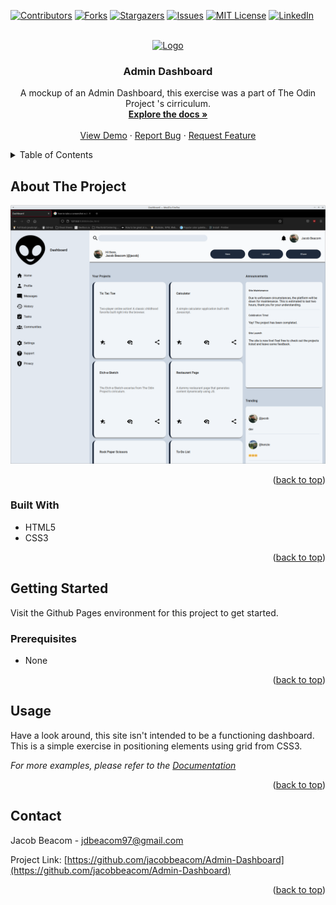 <!-- Improved compatibility of back to top link: See: https://github.com/othneildrew/Best-README-Template/pull/73 -->
<a name="readme-top"></a>
<!--
*** Thanks for checking out the Best-README-Template. If you have a suggestion
*** that would make this better, please fork the repo and create a pull request
*** or simply open an issue with the tag "enhancement".
*** Don't forget to give the project a star!
*** Thanks again! Now go create something AMAZING! :D
-->



<!-- PROJECT SHIELDS -->
<!--
*** I'm using markdown "reference style" links for readability.
*** Reference links are enclosed in brackets [ ] instead of parentheses ( ).
*** See the bottom of this document for the declaration of the reference variables
*** for contributors-url, forks-url, etc. This is an optional, concise syntax you may use.
*** https://www.markdownguide.org/basic-syntax/#reference-style-links
-->
[![Contributors][contributors-shield]][contributors-url]
[![Forks][forks-shield]][forks-url]
[![Stargazers][stars-shield]][stars-url]
[![Issues][issues-shield]][issues-url]
[![MIT License][license-shield]][license-url]
[![LinkedIn][linkedin-shield]][linkedin-url]



<!-- PROJECT LOGO -->
<br />
<div align="center">
  <a href="https://github.com/jacobbeacom/Admin-Dashboard">
    <img src="images/logo.png" alt="Logo" width="80" height="80">
  </a>

<h3 align="center">Admin Dashboard</h3>

  <p align="center">
    A mockup of an Admin Dashboard, this exercise was a part of The Odin Project 's cirriculum.
    <br />
    <a href="https://github.com/jacobbeacom/Admin-Dashboard"><strong>Explore the docs »</strong></a>
    <br />
    <br />
    <a href="https://github.com/jacobbeacom/Admin-Dashboard">View Demo</a>
    ·
    <a href="https://github.com/jacobbeacom/Admin-Dashboard/issues">Report Bug</a>
    ·
    <a href="https://github.com/jacobbeacom/Admin-Dashboard/issues">Request Feature</a>
  </p>
</div>



<!-- TABLE OF CONTENTS -->
<details>
  <summary>Table of Contents</summary>
  <ol>
    <li>
      <a href="#about-the-project">About The Project</a>
      <ul>
        <li><a href="#built-with">Built With</a></li>
      </ul>
    </li>
    <li>
      <a href="#getting-started">Getting Started</a>
      <ul>
        <li><a href="#prerequisites">Prerequisites</a></li>
      </ul>
    </li>
    <li><a href="#usage">Usage</a></li>
    <li><a href="#roadmap">Roadmap</a></li>
    <li><a href="#contributing">Contributing</a></li>
    <li><a href="#contact">Contact</a></li>
  </ol>
</details>



<!-- ABOUT THE PROJECT -->
## About The Project

[![Admin Dashboard Screenshot][Admin-Dashboard-Screen-Shot]](https://jacobbeacom.github.io/Admin-Dashboard/)


<p align="right">(<a href="#readme-top">back to top</a>)</p>



### Built With

* HTML5
* CSS3


<p align="right">(<a href="#readme-top">back to top</a>)</p>



<!-- GETTING STARTED -->
## Getting Started

Visit the Github Pages environment for this project to get started.

### Prerequisites

* None

<p align="right">(<a href="#readme-top">back to top</a>)</p>



<!-- USAGE EXAMPLES -->
## Usage

Have a look around, this site isn't intended to be a functioning dashboard. This is a simple exercise in positioning elements using grid from CSS3. 

_For more examples, please refer to the [Documentation](https://theodinproject.com)_

<p align="right">(<a href="#readme-top">back to top</a>)</p>


<!-- CONTACT -->
## Contact

Jacob Beacom - jdbeacom97@gmail.com

Project Link: [https://github.com/jacobbeacom/Admin-Dashboard](https://github.com/jacobbeacom/Admin-Dashboard)

<p align="right">(<a href="#readme-top">back to top</a>)</p>




<!-- MARKDOWN LINKS & IMAGES -->
<!-- https://www.markdownguide.org/basic-syntax/#reference-style-links -->
[contributors-shield]: https://img.shields.io/github/contributors/jacobbeacom/Admin-Dashboard.svg?style=for-the-badge
[contributors-url]: https://github.com/jacobbeacom/Admin-Dashboard/graphs/contributors
[forks-shield]: https://img.shields.io/github/forks/jacobbeacom/Admin-Dashboard.svg?style=for-the-badge
[forks-url]: https://github.com/jacobbeacom/Admin-Dashboard/network/members
[stars-shield]: https://img.shields.io/github/stars/jacobbeacom/Admin-Dashboard.svg?style=for-the-badge
[stars-url]: https://github.com/jacobbeacom/Admin-Dashboard/stargazers
[issues-shield]: https://img.shields.io/github/issues/jacobbeacom/Admin-Dashboard.svg?style=for-the-badge
[issues-url]: https://github.com/jacobbeacom/Admin-Dashboard/issues
[license-shield]: https://img.shields.io/github/license/jacobbeacom/Admin-Dashboard.svg?style=for-the-badge
[license-url]: https://github.com/jacobbeacom/Admin-Dashboard/blob/master/LICENSE.txt
[linkedin-shield]: https://img.shields.io/badge/-LinkedIn-black.svg?style=for-the-badge&logo=linkedin&colorB=555
[linkedin-url]: https://linkedin.com/in/jacob-beacom
[admin-dashboard-screen-shot]: dashboard-complete.png
[Next.js]: https://img.shields.io/badge/next.js-000000?style=for-the-badge&logo=nextdotjs&logoColor=white
[Next-url]: https://nextjs.org/
[React.js]: https://img.shields.io/badge/React-20232A?style=for-the-badge&logo=react&logoColor=61DAFB
[React-url]: https://reactjs.org/
[Vue.js]: https://img.shields.io/badge/Vue.js-35495E?style=for-the-badge&logo=vuedotjs&logoColor=4FC08D
[Vue-url]: https://vuejs.org/
[Angular.io]: https://img.shields.io/badge/Angular-DD0031?style=for-the-badge&logo=angular&logoColor=white
[Angular-url]: https://angular.io/
[Svelte.dev]: https://img.shields.io/badge/Svelte-4A4A55?style=for-the-badge&logo=svelte&logoColor=FF3E00
[Svelte-url]: https://svelte.dev/
[Laravel.com]: https://img.shields.io/badge/Laravel-FF2D20?style=for-the-badge&logo=laravel&logoColor=white
[Laravel-url]: https://laravel.com
[Bootstrap.com]: https://img.shields.io/badge/Bootstrap-563D7C?style=for-the-badge&logo=bootstrap&logoColor=white
[Bootstrap-url]: https://getbootstrap.com
[JQuery.com]: https://img.shields.io/badge/jQuery-0769AD?style=for-the-badge&logo=jquery&logoColor=white
[JQuery-url]: https://jquery.com 
